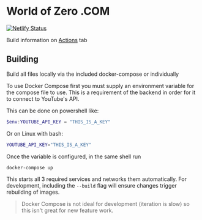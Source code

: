 # World of Zero .COM

[![Netlify Status](https://api.netlify.com/api/v1/badges/12203603-6aef-4169-a1f2-066fd72f654f/deploy-status)](https://app.netlify.com/sites/worldofzero/deploys)

Build information on [Actions](https://github.com/WorldOfZero/dotcom/actions) tab

## Building

Build all files locally via the included docker-compose or individually

To use Docker Compose first you must supply an environment variable for the compose file to use. This is a requirement of the backend in order for it to connect to YouTube's API.

This can be done on powershell like:

```ps1
$env:YOUTUBE_API_KEY = "THIS_IS_A_KEY"
```

Or on Linux with bash:

```bash
YOUTUBE_API_KEY="THIS_IS_A_KEY"
```

Once the variable is configured, in the same shell run

```bash
docker-compose up
```

This starts all 3 required services and networks them automatically. For development, including the `--build` flag will ensure changes trigger rebuilding of images.

> Docker Compose is not ideal for development (iteration is slow) so this isn't great for new feature work.